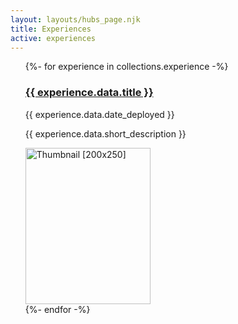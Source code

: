 ```yaml
---
layout: layouts/hubs_page.njk
title: Experiences
active: experiences 
---
```


  
<ul class="icon-list">
{%- for experience in collections.experience -%}
<!--   <li><h3><a href="{{experience.data.slug}}">{{ experience.data.title }}</a></h3>
    <p>
      {{ experience.data.short_description }}
    </p>  
  </li> -->
  
   <div class="row mb-2">
        <div class="col-md-12">
          <div class="card flex-md-row mb-4 box-shadow h-md-250">
            <div class="card-body d-flex flex-column align-items-start">           
              <h3 class="mb-0">
                <a class="text-dark" href="{{experience.data.slug}}">{{ experience.data.title }}</a>
              </h3>
              <div class="mb-1 text-muted">{{ experience.data.date_deployed }}</div>
              <p class="card-text mb-auto"> {{ experience.data.short_description }}</p>
            </div>
            <img class="card-img-right flex-auto d-none d-md-block" data-src="holder.js/200x250?theme=thumb" alt="Thumbnail [200x250]" style="width: 200px; height: 250px;" src="" data-holder-rendered="true">
          </div>
        </div>
      </div>  
{%- endfor -%}
</ul>
